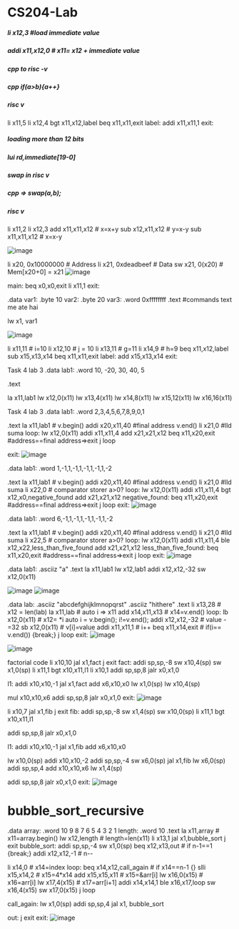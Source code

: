 # CS204-Lab

##### li x12,3 #load immediate value
##### addi x11,x12,0 # x11= x12 + immediate value


##### cpp to risc -v 
##### cpp if(a>b){a++}
##### risc v 
li x11,5
li x12,4
bgt x11,x12,label
beq x11,x11,exit
label: addi x11,x11,1
exit:



##### loading more than 12 bits
##### lui rd,immediate[19-0]


##### swap in risc v
##### cpp => swap(a,b);
##### risc v
li x11,2
li x12,3
add x11,x11,x12 # x=x+y
sub x12,x11,x12 # y=x-y
sub x11,x11,x12 # x=x-y

![image](https://user-images.githubusercontent.com/62541263/109992434-45a14b00-7d31-11eb-87d0-4e917d7078a1.png)


li x20, 0x10000000 # Address
li x21, 0xdeadbeef # Data
sw x21, 0(x20) # Mem[x20+0] = x21
![image](https://user-images.githubusercontent.com/62541263/110138906-7ac4a080-7df8-11eb-8a09-c5c2f4f258a1.png)




main:
beq x0,x0,exit
li x11,1
exit:



.data
var1: .byte 10
var2: .byte 20
var3: .word 0xffffffff
.text
#commands text me ate hai

lw x1, var1


![image](https://user-images.githubusercontent.com/62541263/110142459-32a77d00-7dfc-11eb-9bd3-2f7375b3182b.png)




li x11,11 # i=10
li x12,10 # j = 10
li x13,11 # g=11
li x14,9  # h=9
beq x11,x12,label
sub x15,x13,x14
beq x11,x11,exit
label:
add x15,x13,x14
exit:


Task 4 lab 3
.data
lab1: .word 10, -20, 30, 40, 5

.text

la x11,lab1
lw x12,0(x11)
lw x13,4(x11)
lw x14,8(x11)
lw x15,12(x11)
lw x16,16(x11)



Task 4 lab 3
.data
lab1: .word 2,3,4,5,6,7,8,9,0,1

.text
la x11,lab1 # v.begin()
addi x20,x11,40 #final address v.end()
li x21,0 #lld suma
loop:
lw x12,0(x11)
addi x11,x11,4
add x21,x21,x12
beq x11,x20,exit #address==final address=>exit
j loop

exit:
![image](https://user-images.githubusercontent.com/62541263/110162915-5d51ff80-7e15-11eb-88f4-9b33913c5386.png)


.data
lab1: .word 1,-1,1,-1,1,-1,1,-1,1,-2

.text
la x11,lab1 # v.begin()
addi x20,x11,40 #final address v.end()
li x21,0 #lld suma
li x22,0 # comparator storer a>0?
loop:
lw x12,0(x11)
addi x11,x11,4
bgt x12,x0,negative_found
add x21,x21,x12
negative_found:
beq x11,x20,exit #address==final address=>exit
j loop
exit:
![image](https://user-images.githubusercontent.com/62541263/110163893-a8b8dd80-7e16-11eb-8f5f-2a77c9262c2d.png)

.data
lab1: .word 6,-1,1,-1,1,-1,1,-1,1,-2

.text
la x11,lab1 # v.begin()
addi x20,x11,40 #final address v.end()
li x21,0 #lld suma
li x22,5 # comparator storer a>0?
loop:
lw x12,0(x11)
addi x11,x11,4
ble x12,x22,less_than_five_found
add x21,x21,x12
less_than_five_found:
beq x11,x20,exit #address==final address=>exit
j loop
exit:
![image](https://user-images.githubusercontent.com/62541263/110164158-fb929500-7e16-11eb-99be-07b008c0f599.png)


.data
lab1: .asciiz "a"
.text
la x11,lab1
lw x12,lab1
addi x12,x12,-32
sw x12,0(x11)

![image](https://user-images.githubusercontent.com/62541263/110232647-f9c6ef80-7f44-11eb-82b9-38c5f1de03a3.png)
![image](https://user-images.githubusercontent.com/62541263/110232656-02b7c100-7f45-11eb-95a6-3d80d4e29fa5.png)


.data
lab: 
.asciiz "abcdefghijklmnopqrst" 
.asciiz "hithere"
.text
li x13,28 # x12 = len(lab)
la x11,lab # auto i => x11
add x14,x11,x13 # x14=v.end()
loop:
lb x12,0(x11) # x12= *i         auto i = v.begin(); i!=v.end(); 
addi x12,x12,-32 # value -=32 
sb x12,0(x11) # v[i]=value
addi x11,x11,1 # i++
beq x11,x14,exit # if(i== v.end()) {break;}
j loop
exit:
![image](https://user-images.githubusercontent.com/62541263/110250493-7be50180-7fa1-11eb-9741-5536e0283c84.png)

![image](https://user-images.githubusercontent.com/62541263/110250796-5eb13280-7fa3-11eb-80b4-552538e04708.png)



factorial code 
li x10,10
jal x1,fact
j exit
fact:
addi sp,sp,-8
sw x10,4(sp)
sw x1,0(sp)
li x11,1
bgt x10,x11,l1
li x10,1
addi sp,sp,8
jalr x0,x1,0

l1:
addi x10,x10,-1
jal x1,fact
add x6,x10,x0
lw x1,0(sp)
lw x10,4(sp)

mul x10,x10,x6
addi sp,sp,8
jalr x0,x1,0
exit:
![image](https://user-images.githubusercontent.com/62541263/110898342-125c4e80-8325-11eb-9e86-3e32e5dc39e3.png)






li x10,7
jal x1,fib
j exit
fib:
addi sp,sp,-8
sw x1,4(sp)
sw x10,0(sp)
li x11,1
bgt x10,x11,l1

addi sp,sp,8
jalr x0,x1,0

l1:
addi x10,x10,-1
jal x1,fib
add x6,x10,x0


lw x10,0(sp)
addi x10,x10,-2
addi sp,sp,-4
sw x6,0(sp)
jal x1,fib
lw x6,0(sp)
addi sp,sp,4
add x10,x10,x6
lw x1,4(sp)

addi sp,sp,8
jalr x0,x1,0
exit:
![image](https://user-images.githubusercontent.com/62541263/110899009-53089780-8326-11eb-9f48-6cab53ad7ab6.png)




# bubble_sort_recursive

.data
array: .word 10 9 8 7 6 5 4 3 2 1
length: .word 10
.text
la x11,array # x11=array.begin()
lw x12,length # length=len(x11)
li x13,1 
jal x1,bubble_sort
j exit
bubble_sort:
addi sp,sp,-4
sw x1,0(sp)
beq x12,x13,out # if n-1==1 {break;}
addi x12,x12,-1 # n--

li x14,0 # x14=index
loop:
beq x14,x12,call_again # if x14==n-1 {}
slli x15,x14,2 # x15=4*x14
add x15,x15,x11 # x15=&arr[i]
lw x16,0(x15) # x16=arr[i]
lw x17,4(x15) # x17=arr[i+1]
addi x14,x14,1
ble x16,x17,loop
sw x16,4(x15)
sw x17,0(x15)
j loop

call_again:
lw x1,0(sp)
addi sp,sp,4
jal x1, bubble_sort

out:
j exit
exit:
![image](https://user-images.githubusercontent.com/62541263/110910988-1776c900-8338-11eb-9179-bdeb4f1a6d6a.png)




